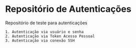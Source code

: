 # Repositório de Autenticações
Repositório de teste para autenticações

    1. Autenticação via usuário e senha
    2. Autenticação via Token Acesso Pessoal
    3. Autenticação via conexão SSH
